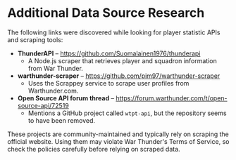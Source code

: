 # Additional Data Source Research

The following links were discovered while looking for player statistic APIs and scraping tools:

* **ThunderAPI** – <https://github.com/Suomalainen1976/thunderapi>
  * A Node.js scraper that retrieves player and squadron information from War Thunder.
* **warthunder-scraper** – <https://github.com/pim97/warthunder-scraper>
  * Uses the Scrappey service to scrape user profiles from Warthunder.com.
* **Open Source API forum thread** – <https://forum.warthunder.com/t/open-source-api/72519>
  * Mentions a GitHub project called `wtpt-api`, but the repository seems to have been removed.

These projects are community-maintained and typically rely on scraping the official website. Using them may violate War Thunder's Terms of Service, so check the policies carefully before relying on scraped data.
